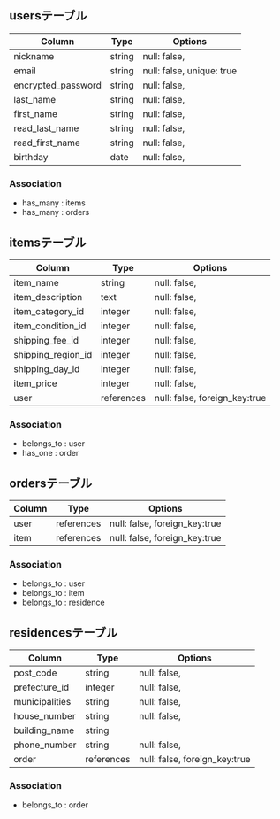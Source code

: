
## usersテーブル

| Column             | Type   | Options                   |
| ------------------ | ------ | ------------------------- |
| nickname           | string | null: false,              |
| email              | string | null: false, unique: true |
| encrypted_password | string | null: false,              |
| last_name          | string | null: false,              |
| first_name         | string | null: false,              |
| read_last_name     | string | null: false,              |
| read_first_name    | string | null: false,              |
| birthday           | date   | null: false,              |


### Association

- has_many : items
- has_many : orders


## itemsテーブル
| Column             | Type         | Options                       |
| ------------------ | ------------ | ----------------------------- |
| item_name          | string       | null: false,                  |
| item_description   | text         | null: false,                  |
| item_category_id   | integer      | null: false,                  |
| item_condition_id  | integer      | null: false,                  |
| shipping_fee_id    | integer      | null: false,                  |
| shipping_region_id | integer      | null: false,                  |
| shipping_day_id    | integer      | null: false,                  |
| item_price         | integer      | null: false,                  |
| user               | references   | null: false, foreign_key:true |

### Association

- belongs_to : user
- has_one : order

## ordersテーブル
| Column             | Type         | Options                            |
| ------------------ | ------------ | ---------------------------------- |
| user               | references   | null: false, foreign_key:true      |
| item               | references   | null: false, foreign_key:true      |

### Association

- belongs_to : user
- belongs_to : item
- belongs_to : residence

## residencesテーブル
| Column             | Type         | Options                            |
| ------------------ | ------------ | ---------------------------------- |
| post_code          | string       | null: false,                       |
| prefecture_id      | integer      | null: false,                       |
| municipalities     | string       | null: false,                       |
| house_number       | string       | null: false,                       |
| building_name      | string       |                                    |
| phone_number       | string       | null: false,                       |
| order              | references   | null: false, foreign_key:true      |

### Association

- belongs_to : order
